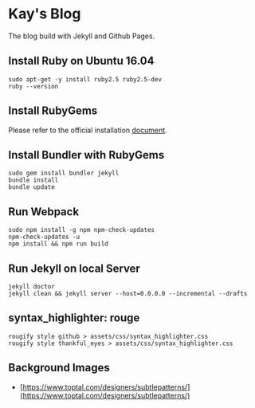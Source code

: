 # Kay's Blog

The blog build with Jekyll and Github Pages.

## Install Ruby on Ubuntu 16.04

```shell
sudo apt-get -y install ruby2.5 ruby2.5-dev
ruby --version
```

## Install RubyGems

Please refer to the official installation [document](https://rubygems.org/pages/download).

## Install Bundler with RubyGems

```shell
sudo gem install bundler jekyll
bundle install
bundle update
```

## Run Webpack

```shell
sudo npm install -g npm npm-check-updates
npm-check-updates -u
npm install && npm run build
```

## Run Jekyll on local Server

```shell
jekyll doctor
jekyll clean && jekyll server --host=0.0.0.0 --incremental --drafts
```

## syntax_highlighter: rouge

```shell
rougify style github > assets/css/syntax_highlighter.css
rougify style thankful_eyes > assets/css/syntax_highlighter.css
```

## Background Images

- [https://www.toptal.com/designers/subtlepatterns/](https://www.toptal.com/designers/subtlepatterns/)
